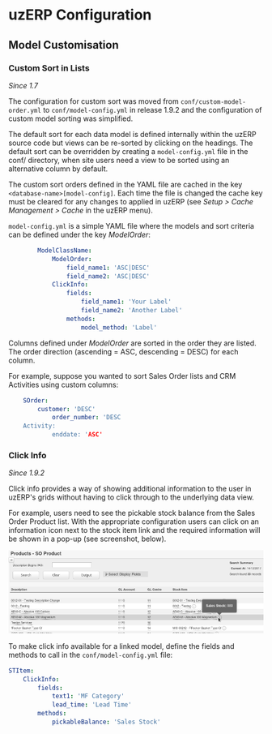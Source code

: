 # uzERP Configuration

## Model Customisation

### Custom Sort in Lists

*Since 1.7*

<span class="attention warning">The configuration for custom sort was moved from `conf/custom-model-order.yml` to `conf/model-config.yml` in release 1.9.2 and the configuration of custom model sorting was simplified.</span>

The default sort for each data model is defined internally within the uzERP source code but views can be re-sorted by clicking on the headings. The default sort can be overridden by creating a `model-config.yml` file in the conf/ directory, when site users need a view to be sorted using an alternative column by default.

The custom sort orders defined in the YAML file are cached in the key `<database-name>[model-config]`. Each time the file is changed the cache key must be cleared for any changes to applied in uzERP (see *Setup > Cache Management > Cache* in the uzERP menu).

`model-config.yml` is a simple YAML file where the models and sort criteria can be defined under the key *ModelOrder*:

```yaml
        ModelClassName:
            ModelOrder:
                field_name1: 'ASC|DESC'
                field_name2: 'ASC|DESC'
            ClickInfo:
                fields:
                    field_name1: 'Your Label'
                    field_name2: 'Another Label'
                methods:
                    model_method: 'Label'
```

Columns defined under *ModelOrder* are sorted in the order they are listed. The order direction (ascending = ASC, descending = DESC) for each column.

For example, suppose you wanted to sort Sales Order lists and CRM Activities using custom columns:

```yaml
    SOrder:
        customer: 'DESC'
            order_number: 'DESC
    Activity:
            enddate: 'ASC'
```

### Click Info

*Since 1.9.2*

Click info provides a way of showing additional information to the user in uzERP's grids without having to click through to the underlying data view.

For example, users need to see the pickable stock balance from the Sales Order Product list. With the appropriate configuration users can click on an information icon next to the stock item link and the required information will be shown in a pop-up (see screenshot, below).

![Click Info Screenshot](/uploads/uzerp-clickinfo.png)

To make click info available for a linked model, define the fields and methods to call in the `conf/model-config.yml` file:

```yaml
STItem:
    ClickInfo:
        fields:
            text1: 'MF Category'
            lead_time: 'Lead Time'
        methods:
            pickableBalance: 'Sales Stock'
```
